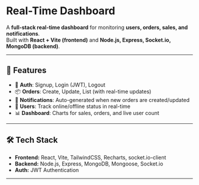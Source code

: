 # Real-Time Dashboard

A **full-stack real-time dashboard** for monitoring **users, orders, sales, and notifications**.  
Built with **React + Vite (frontend)** and **Node.js, Express, Socket.io, MongoDB (backend)**.  

---

## 🚀 Features
- 🔐 **Auth**: Signup, Login (JWT), Logout  
- 📦 **Orders**: Create, Update, List (with real-time updates)  
- 🔔 **Notifications**: Auto-generated when new orders are created/updated  
- 👥 **Users**: Track online/offline status in real-time  
- 📊 **Dashboard**: Charts for sales, orders, and live user count  

---

## 🛠️ Tech Stack
- **Frontend:** React, Vite, TailwindCSS, Recharts, socket.io-client  
- **Backend:** Node.js, Express, MongoDB, Mongoose, Socket.io  
- **Auth:** JWT Authentication  

---


